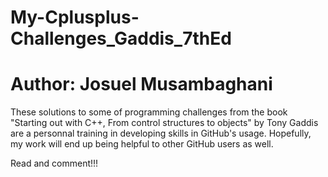 # My-Cplusplus-Challenges_Gaddis_7thEd
# Author: Josuel Musambaghani

These solutions to some of programming challenges from the book "Starting out with C++, From control structures to objects" by Tony Gaddis are a personnal training in developing skills in GitHub's usage.
Hopefully, my work will end up being helpful to other GitHub users as well.

Read and comment!!!
